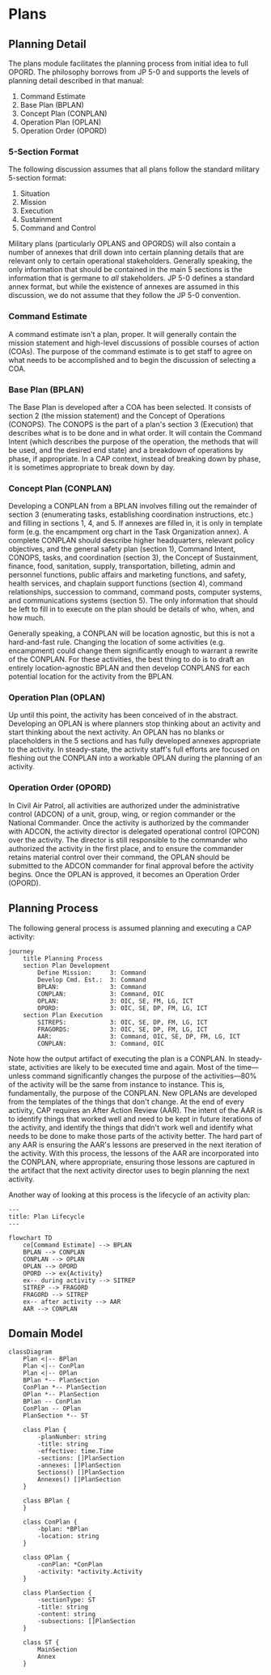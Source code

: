# Plans

## Planning Detail

The plans module facilitates the planning process from initial idea to full OPORD.
The philosophy borrows from JP 5-0 and supports the levels of planning detail
described in that manual:

1. Command Estimate
2. Base Plan (BPLAN)
3. Concept Plan (CONPLAN)
4. Operation Plan (OPLAN)
5. Operation Order (OPORD)

### 5-Section Format

The following discussion assumes that all plans follow the standard military 
5-section format:

1. Situation
2. Mission
3. Execution
4. Sustainment
5. Command and Control

Military plans (particularly OPLANS and OPORDS) will also contain a number of
annexes that drill down into certain planning details that are relevant only
to certain operational stakeholders. Generally speaking, the only information
that should be contained in the main 5 sections is the information that is germane
to *all* stakeholders. JP 5-0 defines a standard annex format, but while the 
existence of annexes are assumed in this discussion, we do not assume that they
follow the JP 5-0 convention.

### Command Estimate

A command estimate isn't a plan, proper. It will generally contain the mission 
statement and high-level discussions of possible courses of action (COAs). The
purpose of the command estimate is to get staff to agree on what needs to be 
accomplished and to begin the discussion of selecting a COA.

### Base Plan (BPLAN)

The Base Plan is developed after a COA has been selected. It consists of section 2
(the mission statement) and the Concept of Operations (CONOPS). The CONOPS is the 
part of a plan's section 3 (Execution) that describes what is to be done and in what 
order. It will contain the Command Intent (which describes the purpose of the 
operation, the methods that will be used, and the desired end state) and a breakdown 
of operations by phase, if appropriate. In a CAP context, instead of breaking down by 
phase, it is sometimes appropriate to break down by day.

### Concept Plan (CONPLAN)

Developing a CONPLAN from a BPLAN involves filling out the remainder of section 3
(enumerating tasks, establishing coordination instructions, etc.) and filling in
sections 1, 4, and 5. If annexes are filled in, it is only in template form (e.g.
the encampment org chart in the Task Organization annex). A complete CONPLAN should
describe higher headquarters, relevant policy objectives, and the general safety
plan (section 1), Command Intent, CONOPS, tasks, and coordination (section 3), the
Concept of Sustainment, finance, food, sanitation, supply, transportation, billeting, 
admin and personnel functions, public affairs and marketing functions, and safety, 
health services, and chaplain support functions (section 4), command relationships, 
succession to command, command posts, computer systems, and communications systems
(section 5). The only information that should be left to fill in to execute on the
plan should be details of who, when, and how much. 

Generally speaking, a CONPLAN will be location agnostic, but this is not a
hard-and-fast rule. Changing the location of some activities (e.g. encampment) could 
change them significantly enough to warrant a rewrite of the CONPLAN. For these
activities, the best thing to do is to draft an entirely location-agnostic BPLAN and
then develop CONPLANS for each potential location for the activity from the BPLAN.

### Operation Plan (OPLAN)

Up until this point, the activity has been conceived of in the abstract. Developing
an OPLAN is where planners stop thinking about an activity and start thinking about 
the next activity. An OPLAN has no blanks or placeholders in the 5 sections and has
fully developed annexes appropriate to the activity. In steady-state, the activity
staff's full efforts are focused on fleshing out the CONPLAN into a workable OPLAN
during the planning of an activity.

### Operation Order (OPORD)

In Civil Air Patrol, all activities are authorized under the administrative control
(ADCON) of a unit, group, wing, or region commander or the National Commander. Once 
the activity is authorized by the commander with ADCON, the activity director is
delegated operational control (OPCON) over the activity. The director is still
responsible to the commander who authorized the activity in the first place, and to
ensure the commander retains material control over their command, the OPLAN should
be submitted to the ADCON commander for final approval before the activity begins.
Once the OPLAN is approved, it becomes an Operation Order (OPORD).

## Planning Process

The following general process is assumed planning and executing a CAP activity:

```mermaid
journey
    title Planning Process
    section Plan Development
        Define Mission:     3: Command
        Develop Cmd. Est.:  3: Command
        BPLAN:              3: Command
        CONPLAN:            3: Command, OIC
        OPLAN:              3: OIC, SE, FM, LG, ICT
        OPORD:              3: OIC, SE, DP, FM, LG, ICT
    section Plan Execution
        SITREPS:            3: OIC, SE, DP, FM, LG, ICT
        FRAGORDS:           3: OIC, SE, DP, FM, LG, ICT 
        AAR:                3: Command, OIC, SE, DP, FM, LG, ICT 
        CONPLAN:            3: Command, OIC
```

Note how the output artifact of executing the plan is a CONPLAN. In steady-state,
activities are likely to be executed time and again. Most of the time&mdash;unless
command significantly changes the purpose of the activities&mdash;80% of the activity
will be the same from instance to instance. This is, fundamentally, the purpose of
the CONPLAN. New OPLANs are developed from the templates of the things that don't
change. At the end of every activity, CAP requires an After Action Review (AAR). The
intent of the AAR is to identify things that worked well and need to be kept in
future iterations of the activity, and identify the things that didn't work well and
identify what needs to be done to make those parts of the activity better. The hard
part of any AAR is ensuring the AAR's lessons are preserved in the next iteration of
the activity. With this process, the lessons of the AAR are incorporated into the
CONPLAN, where appropriate, ensuring those lessons are captured in the artifact that
the next activity director uses to begin planning the next activity.

Another way of looking at this process is the lifecycle of an activity plan:

```mermaid
---
title: Plan Lifecycle
---

flowchart TD
    ce[Command Estimate] --> BPLAN
    BPLAN --> CONPLAN
    CONPLAN --> OPLAN
    OPLAN --> OPORD
    OPORD --> ex{Activity}
    ex-- during activity --> SITREP
    SITREP --> FRAGORD
    FRAGORD --> SITREP
    ex-- after activity --> AAR
    AAR --> CONPLAN
```

## Domain Model

```mermaid
classDiagram
    Plan <|-- BPlan
    Plan <|-- ConPlan
    Plan <|-- OPlan
    BPlan *-- PlanSection
    ConPlan *-- PlanSection
    OPlan *-- PlanSection
    BPlan -- ConPlan
    ConPlan -- OPlan
    PlanSection *-- ST

    class Plan {
        -planNumber: string
        -title: string
        -effective: time.Time
        -sections: []PlanSection
        -annexes: []PlanSection
        Sections() []PlanSection
        Annexes() []PlanSection
    }

    class BPlan {
    }

    class ConPlan {
        -bplan: *BPlan
        -location: string
    }

    class OPlan {
        -conPlan: *ConPlan
        -activity: *activity.Activity
    }

    class PlanSection {
        -sectionType: ST
        -title: string
        -content: string
        -subsections: []PlanSection
    }

    class ST {
        MainSection
        Annex
    }

    
```